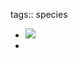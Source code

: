 tags:: species

- ![](https://jade-gentle-pony-196.mypinata.cloud/ipfs/bafybeievibbbu5z3htkodccd4ml3mbllx4edgbyrebs73rxbahaf5jrafa)
-